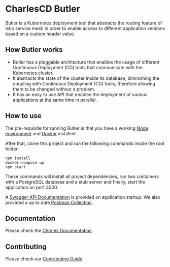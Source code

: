 # CharlesCD Butler

Butler is a Kubernetes deployment tool that abstracts the routing feature of Istio service mesh in order to enable access to different application versions based on a custom header value.

## How Butler works

* Butler has a pluggable architecture that enables the usage of different Continuous Deployment (CD) tools that communicate with the Kubernetes cluster.
* It abstracts the state of the cluster inside its database, diminishing the coupling with Continuous Deployment (CD) tools, therefore allowing them to be changed without a problem.
* It has an easy to use API that enables the deployment of various applications at the same time in parallel.

## How to use

The pre-requisite for running Butler is that you have a working [Node environment] and [Docker] installed.

After that, clone this project and run the following commands inside the root folder:

```
npm install
docker-compose up
npm start
```

These commands will install all project dependencies, run two containers with a PostgreSQL database and a stub server and finally, start the application on port 3000.

A [Swagger API Documentation] is provided on application startup. We also provided a up to date [Postman Collection].

## Documentation

Please check the [Charles Documentation].

## Contributing

Please check our [Contributing Guide].

[Charles Documentation]: https://docs.charlescd.io/
[Node environment]: https://nodejs.org/en/
[Docker]: https://docs.docker.com/get-docker/
[Swagger API Documentation]: http://localhost:3000/api/swagger
[Postman Collection]: src/app/resources/postman/Darwin_Deploy.postman_collection.json
[Contributing Guide]: https://github.com/ZupIT/charlescd/blob/master/CONTRIBUTING.md